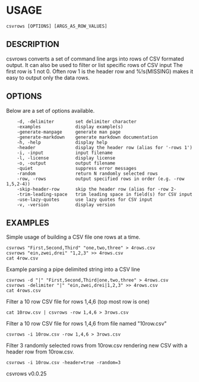 
# USAGE

	csvrows [OPTIONS] [ARGS_AS_ROW_VALUES]

## DESCRIPTION


csvrows converts a set of command line args into rows of CSV formated output.
It can also be used to filter or list specific rows of CSV input
The first row is 1 not 0. Often row 1 is the header row and %!s(MISSING) makes it
easy to output only the data rows.


## OPTIONS

Below are a set of options available.

```
    -d, -delimiter        set delimiter character
    -examples             display example(s)
    -generate-manpage     generate man page
    -generate-markdown    generate markdown documentation
    -h, -help             display help
    -header               display the header row (alias for '-rows 1')
    -i, -input            input filename
    -l, -license          display license
    -o, -output           output filename
    -quiet                suppress error messages
    -random               return N randomly selected rows
    -row, -rows           output specified rows in order (e.g. -row 1,5,2-4))
    -skip-header-row      skip the header row (alias for -row 2-
    -trim-leading-space   trim leading space in field(s) for CSV input
    -use-lazy-quotes      use lazy quotes for CSV input
    -v, -version          display version
```


## EXAMPLES


Simple usage of building a CSV file one rows at a time.

    csvrows "First,Second,Third" "one,two,three" > 4rows.csv
    csvrows "ein,zwei,drei" "1,2,3" >> 4rows.csv
    cat 4row.csv

Example parsing a pipe delimited string into a CSV line

    csvrows -d "|" "First,Second,Third|one,two,three" > 4rows.csv
    csvrows -delimiter "|" "ein,zwei,drei|1,2,3" >> 4rows.csv
    cat 4rows.csv

Filter a 10 row CSV file for rows 1,4,6 (top most row is one)

    cat 10row.csv | csvrows -row 1,4,6 > 3rows.csv

Filter a 10 row CSV file for rows 1,4,6 from file named "10row.csv"

    csvrows -i 10row.csv -row 1,4,6 > 3rows.csv

Filter 3 randomly selected rows from 10row.csv rendering new CSV with
a header row from 10row.csv.

	csvrows -i 10row.csv -header=true -random=3


csvrows v0.0.25
